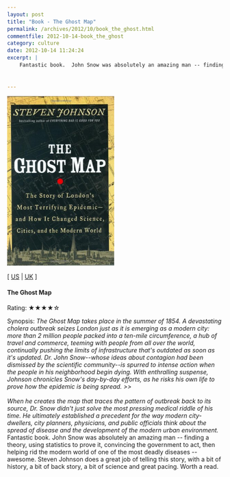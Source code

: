 ```yaml
---
layout: post
title: "Book - The Ghost Map"
permalink: /archives/2012/10/book_the_ghost.html
commentfile: 2012-10-14-book_the_ghost
category: culture
date: 2012-10-14 11:24:24
excerpt: |
    Fantastic book.  John Snow was absolutely an amazing man -- finding a theory, using statistics to prove it, convincing the government to act, then helping rid the modern world of one of the most deadly diseases -- awesome.  Steven Johnson does a great job of telling this story, with a bit of history, a bit of back story, a bit of science and great pacing.  Worth a read.        
            

---
```


<img class="photo right" src="/assets/images/1594489254.jpg" width="250" alt="The Ghost Map cover"/>

\[ [US](http://www.amazon.com/o/asin/1594489254) | [UK](http://www.amazon.co.uk/o/asin/1594489254) \]

#### The Ghost Map

Rating: ★★★★☆

<div class="book_synopsis">
Synopsis: <em>The Ghost Map takes place in the summer of 1854. A devastating cholera outbreak seizes London just as it is emerging as a modern city: more than 2 million people packed into a ten-mile circumference, a hub of travel and commerce, teeming with people from all over the world, continually pushing the limits of infrastructure that's outdated as soon as it's updated. Dr. John Snow--whose ideas about contagion had been dismissed by the scientific community--is spurred to intense action when the people in his neighborhood begin dying.
With enthralling suspense, Johnson chronicles Snow's day-by-day efforts, as he risks his own life to prove how the epidemic is being spread.
&gt;&gt;<br/><br/>
When he creates the map that traces the pattern of outbreak back to its source, Dr. Snow didn't just solve the most pressing medical riddle of his time. He ultimately established a precedent for the way modern city-dwellers, city planners, physicians, and public officials think about the spread of disease and the development of the modern urban environment.</em>

</div>
Fantastic book. John Snow was absolutely an amazing man -- finding a theory, using statistics to prove it, convincing the government to act, then helping rid the modern world of one of the most deadly diseases -- awesome. Steven Johnson does a great job of telling this story, with a bit of history, a bit of back story, a bit of science and great pacing. Worth a read.
